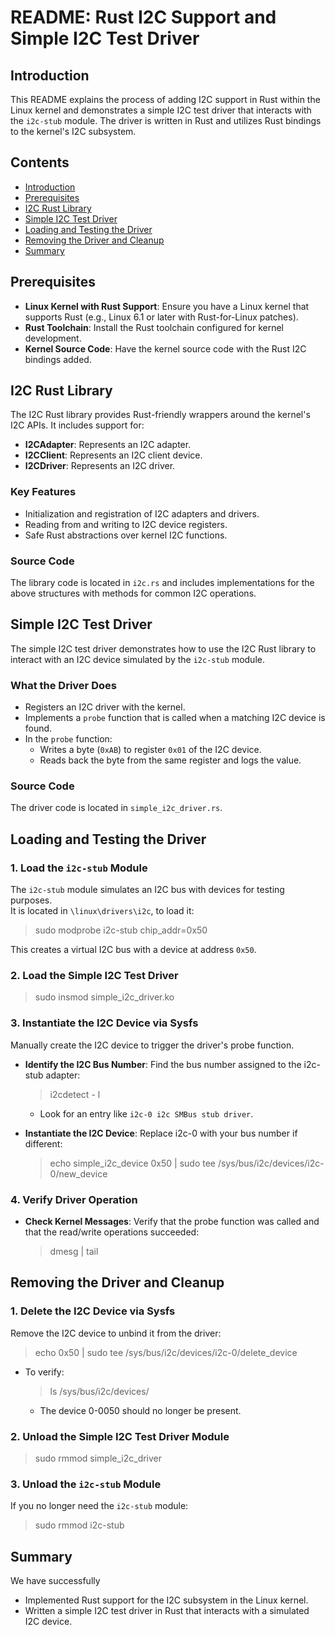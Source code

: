 # README: Rust I2C Support and Simple I2C Test Driver

## Introduction

This README explains the process of adding I2C support in Rust within the Linux kernel and demonstrates a simple I2C test driver that interacts with the `i2c-stub` module. The driver is written in Rust and utilizes Rust bindings to the kernel's I2C subsystem.

## Contents

- [Introduction](#introduction)
- [Prerequisites](#prerequisites)
- [I2C Rust Library](#i2c-rust-library)
- [Simple I2C Test Driver](#simple-i2c-test-driver)
- [Loading and Testing the Driver](#loading-and-testing-the-driver)
- [Removing the Driver and Cleanup](#removing-the-driver-and-cleanup)
- [Summary](#summary)

## Prerequisites

- **Linux Kernel with Rust Support**: Ensure you have a Linux kernel that supports Rust (e.g., Linux 6.1 or later with Rust-for-Linux patches).
- **Rust Toolchain**: Install the Rust toolchain configured for kernel development.
- **Kernel Source Code**: Have the kernel source code with the Rust I2C bindings added.

## I2C Rust Library

The I2C Rust library provides Rust-friendly wrappers around the kernel's I2C APIs. It includes support for:

- **I2CAdapter**: Represents an I2C adapter.
- **I2CClient**: Represents an I2C client device.
- **I2CDriver**: Represents an I2C driver.

### Key Features

- Initialization and registration of I2C adapters and drivers.
- Reading from and writing to I2C device registers.
- Safe Rust abstractions over kernel I2C functions.

### Source Code

The library code is located in `i2c.rs` and includes implementations for the above structures with methods for common I2C operations.

## Simple I2C Test Driver

The simple I2C test driver demonstrates how to use the I2C Rust library to interact with an I2C device simulated by the `i2c-stub` module.

### What the Driver Does

- Registers an I2C driver with the kernel.
- Implements a `probe` function that is called when a matching I2C device is found.
- In the `probe` function:
  - Writes a byte (`0xAB`) to register `0x01` of the I2C device.
  - Reads back the byte from the same register and logs the value.

### Source Code

The driver code is located in `simple_i2c_driver.rs`.

## Loading and Testing the Driver
### 1. Load the `i2c-stub` Module
The `i2c-stub` module simulates an I2C bus with devices for testing purposes. <br />
It is located in `\linux\drivers\i2c`, to load it:
> sudo modprobe i2c-stub chip_addr=0x50 
>
This creates a virtual I2C bus with a device at address `0x50`.
### 2. Load the Simple I2C Test Driver
> sudo insmod simple_i2c_driver.ko 
> 
### 3. Instantiate the I2C Device via Sysfs
Manually create the I2C device to trigger the driver's probe function.

- **Identify the I2C Bus Number**: Find the bus number assigned to the i2c-stub adapter:
    >  i2cdetect - l
    >

    - Look for an entry like `i2c-0 i2c SMBus stub driver`.

- **Instantiate the I2C Device**: Replace i2c-0 with your bus number if different:
    > echo simple_i2c_device 0x50 | sudo tee /sys/bus/i2c/devices/i2c-0/new_device
    >
### 4. Verify Driver Operation

- **Check Kernel Messages**: Verify that the probe function was called and that the read/write operations succeeded:
    > dmesg | tail
    >

## Removing the Driver and Cleanup
### 1. Delete the I2C Device via Sysfs
Remove the I2C device to unbind it from the driver:
> echo 0x50 | sudo tee /sys/bus/i2c/devices/i2c-0/delete_device
>

- To verify:
    > ls /sys/bus/i2c/devices/
    >
    - The device 0-0050 should no longer be present.

### 2.  Unload the Simple I2C Test Driver Module
> sudo rmmod simple_i2c_driver
>

### 3. Unload the `i2c-stub` Module
If you no longer need the `i2c-stub` module:
> sudo rmmod i2c-stub 
>

## Summary
We have successfully
- Implemented Rust support for the I2C subsystem in the Linux kernel.
- Written a simple I2C test driver in Rust that interacts with a simulated I2C device.


